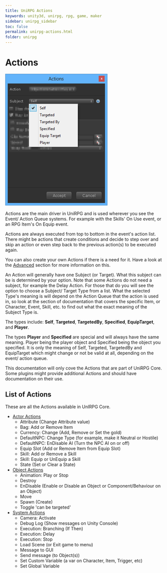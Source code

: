 ```yaml
---
title: UniRPG Actions
keywords: unity3d, unirpg, rpg, game, maker
sidebar: unirpg_sidebar
toc: false
permalink: unirpg-actions.html
folder: unirpg
---
```



[Advanced]: unirpg-advanced-actions.html

Actions
=======

![](/img/unirpg/action/win1.png)

Actions are the main driver in UniRPG and is used wherever you see the Event/ Action Queue systems. For example with the Skills' On Use event, or an RPG Item's On Equip event.

Actions are always executed from top to bottom in the event's action list. There might be actions that create conditions and decide to step over and skip an action or even step back to the previous action(s) to be executed again.

You can also create your own Actions if there is a need for it. Have a look at the [Advanced][] section for more information on this.

An Action will generally have one Subject (or Target). What this subject can be is determined by your option. Note that some Actions do not need a subject, for example the Delay Action. For those that do you will see the option to choose a Subject/ Target Type from a list. What the selected Type's meaning is will depend on the Action Queue that the action is used in, so look at the section of documentation that covers the specific Item, or Character, Event, Skill, etc. to find out what the exact meaning of the Subject Type is.

The types include: **Self**, **Targeted**, **TargetedBy**, **Specified**, **EquipTarget**, and **Player**.

The types **Player** and **Specified** are special and will always have the same meaning. Player being the player object and Specified being the object you specified. It is only the meaning of Self, Targeted, TargetedBy and EquipTarget which might change or not be valid at all, depending on the event/ action queue.

This documentation will only cove the Actions that are part of UniRPG Core. Some plugins might provide additional Actions and should have documentation on their use.

List of Actions
---------------

These are all the Actions available in UnIRPG Core.

- [Actor Actions](unirpg-actions-actor.html)
  - Attribute (Change Attribute value)
  - Bag: Add or Remove Item
  - Currency: Change (Add, Remove or Set the gold)
  - DefaultNPC: Change Type (for example, make it Neutral or Hostile)
  - DefaultNPC: EnDisable AI (Turn the NPC AI on or off)
  - Equip Slot (Add or Remove Item from Equip Slot)
  - Skill: Add or Remove a Skill
  - Skill: Equip or UnEquip a Skill
  - State (Set or Clear a State)
- [Object Actions](unirpg-actions-object.html)
  - Animation: Play or Stop
  - Destroy
  - EnDisable (Enable or Disable an Object or Component/Behaviour on an Object)
  - Move
  - Spawn (Create)
  - Toggle 'can be targeted'
- [System Actions](unirpg-actions-sys.html)
  - Camera: Activate
  - Debug Log (Show messages on Unity Console)
  - Execution: Branching (If Then)
  - Execution: Delay
  - Execution: Stop
  - Load Scene (or Exit game to menu)
  - Message to GUI
  - Send message (to Object(s))
  - Set Custom Variable (a var on Character, Item, Trigger, etc)
  - Set Global Variable


